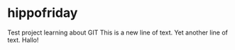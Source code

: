 hippofriday
===========

Test project learning about GIT
This is a new line of text.
Yet another line of text.
Hallo!
